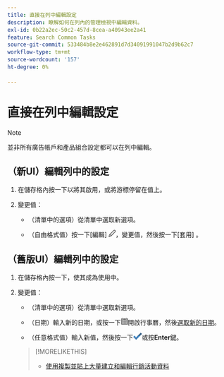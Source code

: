 ```yaml
---
title: 直接在列中編輯設定
description: 瞭解如何在列內的管理檢視中編輯資料。
exl-id: 0b22a2ec-50c2-457d-8cea-a40943ee2a41
feature: Search Common Tasks
source-git-commit: 533484b8e2e462891d7d34091991047b2d9b62c7
workflow-type: tm+mt
source-wordcount: '157'
ht-degree: 0%

---
```


# 直接在列中編輯設定

>[!NOTE]
>
>並非所有廣告帳戶和產品組合設定都可以在列中編輯。

## （新UI）編輯列中的設定

1. 在儲存格內按一下以將其啟用，或將游標停留在值上。

1. 變更值：

   * （清單中的選項）從清單中選取新選項。

   * （自由格式值）按一下[編輯] ![ ](/help/search-social-commerce/assets/edit-new.png " [編輯] ")，變更值，然後按一下[套用] **&#x200B;**。


## （舊版UI）編輯列中的設定

1. 在儲存格內按一下，使其成為使用中。

1. 變更值：

   * （清單中的選項）從清單中選取新選項。

   * （日期）輸入新的日期，或按一下![行事曆](/help/search-social-commerce/assets/calendar.png "行事曆")開啟行事曆，然後[選取新的日期](/help/search-social-commerce/common-tasks/navigation-editing-selection/calendar.md)。

   * （任意格式值）輸入新值，然後按一下![儲存](/help/search-social-commerce/assets/select.png "儲存")或按&#x200B;**Enter**&#x200B;鍵。

   >[!MORELIKETHIS]
   >
   >* [使用複製並貼上大量建立和編輯行銷活動資料](/help/search-social-commerce/campaign-management/campaigns/copy-paste.md)
